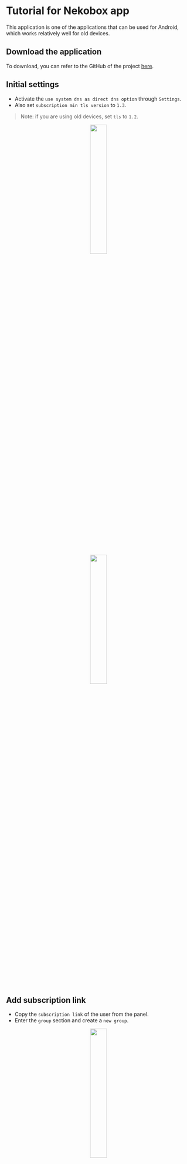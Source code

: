 

# Tutorial for Nekobox app
This application is one of the applications that can be used for Android, which works relatively well for old devices.

## Download the application

To download, you can refer to the GitHub of the project [here](https://github.com/MatsuriDayo/NekoBoxForAndroid).

## Initial settings

* Activate the `use system dns as direct dns option` through `Settings`.
* Also set `subscription min tls version` to `1.3`.

> Note: if you are using old devices, set `tls` to `1.2`.




<div align=center markdown=1>
<img width=30% src="https://github.com/hiddify/hiddify-config/assets/125398461/f1a0c7d6-ab17-4b82-9018-894675826633" />

</div>



<div align=center markdown=1>
<img width=30% src="https://github.com/hiddify/hiddify-config/assets/125398461/79262031-045c-4b20-b6da-9c52cdc0b37c" />

</div>




## Add subscription link

* Copy the `subscription link` of the user from the panel.
* Enter the `group` section and create a `new group`.


<div align=center markdown=1>
<img width=30% src="https://github.com/hiddify/hiddify-config/assets/125398461/d57ce407-f0b6-4b98-ade4-e9b3e40b62e5" />

</div>


* Set the `group type` option to `subscription`.
* Click on `subscription link` and enter the subscription link.
* Enable `force resolve` and `auto update` options. 
* Save the created `group` and wait for the update to finish.


<div align=center markdown=1>
<img width=30% src="https://github.com/hiddify/hiddify-config/assets/125398461/0f8151e7-935b-49ba-a3f6-aa40f5b482ac" />

</div>


## Tutorial on making Proxy Chain
In this method, the traffic is transferred from one proxy to another, and it allows you to remain hidden or anonymous much longer than the previous methods, and also to be more secure.

* Configure the `add` or `import` option through `manual settings`.

* Select `Proxy chain`.



<div align=center markdown=1>
<img width=30% src="https://github.com/hiddify/hiddify-config/assets/125398461/b6f50216-4560-4ca5-97ac-143e14b2f466" />

</div>


* Click `Add profile` and select and enter, for example, a reality config.

* For the second proxy, for example, we use Cloudflare worker and save the profile.

* Now go [here](https://ip.gs/) to check if it was done correctly. If Cloudflare's IP is seen, it means the job is done correctly.


<div align=center markdown=1>
<img width=30% src="https://github.com/hiddify/hiddify-config/assets/125398461/3451ad3c-c87c-47d0-a970-f497450a2af3" />

</div>


> Note: When using this method, the ping test may encounter an error, which is a bug that needs to be fixed. But the filter connection is established and there is no problem.

> You can also use `http` and `socks5` in this method.

> You can also use more than 2 proxies to connect at the same time.

